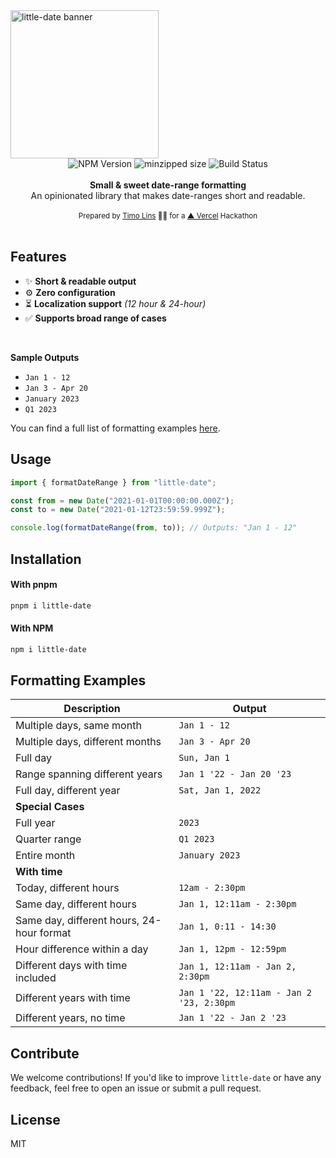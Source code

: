 <img height="237px" alt="little-date banner" src="https://github.com/timolins/little-date/raw/main/.github/banner.png"/>

<div align="center">
    <img src="https://badgen.net/npm/v/little-date" alt="NPM Version" />
  <img src="https://badgen.net/bundlephobia/minzip/little-date" alt="minzipped size"/>
    <img src="https://github.com/timolins/little-date/workflows/CI/badge.svg" alt="Build Status" />
</a>
</div>
<br />

<div align="center"><strong>Small & sweet date-range formatting</strong></div>
<div align="center">An opinionated library that makes date-ranges short and readable.</div>

<br />
<div align="center">
  <sub>Prepared by <a href="https://x.com/timolins">Timo Lins</a> 👨‍🍳 for a <a href="https://vercel.com/?ref=little-date">▲ Vercel</a> Hackathon</sub>
</div>

<br />

## Features

- ✨ **Short & readable output**
- ⚙️ **Zero configuration**
- ⏳ **Localization support** _(12 hour & 24-hour)_
- ✅ **Supports broad range of cases**

</br>

**Sample Outputs**

- `Jan 1 - 12`
- `Jan 3 - Apr 20`
- `January 2023`
- `Q1 2023`

You can find a full list of formatting examples [here](#formatting-examples).

## Usage

```js
import { formatDateRange } from "little-date";

const from = new Date("2021-01-01T00:00:00.000Z");
const to = new Date("2021-01-12T23:59:59.999Z");

console.log(formatDateRange(from, to)); // Outputs: "Jan 1 - 12"
```

## Installation

#### With pnpm

```sh
pnpm i little-date
```

#### With NPM

```sh
npm i little-date
```

## Formatting Examples

| Description                               | Output                                   |
| ----------------------------------------- | ---------------------------------------- |
| Multiple days, same month                 | `Jan 1 - 12`                             |
| Multiple days, different months           | `Jan 3 - Apr 20`                         |
| Full day                                  | `Sun, Jan 1`                             |
| Range spanning different years            | `Jan 1 '22 - Jan 20 '23`                 |
| Full day, different year                  | `Sat, Jan 1, 2022`                       |
| **Special Cases**                         |                                          |
| Full year                                 | `2023`                                   |
| Quarter range                             | `Q1 2023`                                |
| Entire month                              | `January 2023`                           |
| **With time**                             |                                          |
| Today, different hours                    | `12am - 2:30pm`                          |
| Same day, different hours                 | `Jan 1, 12:11am - 2:30pm`                |
| Same day, different hours, 24-hour format | `Jan 1, 0:11 - 14:30`                    |
| Hour difference within a day              | `Jan 1, 12pm - 12:59pm`                  |
| Different days with time included         | `Jan 1, 12:11am - Jan 2, 2:30pm`         |
| Different years with time                 | `Jan 1 '22, 12:11am - Jan 2 '23, 2:30pm` |
| Different years, no time                  | `Jan 1 '22 - Jan 2 '23`                  |

## Contribute

We welcome contributions! If you'd like to improve `little-date` or have any feedback, feel free to open an issue or submit a pull request.

## License

MIT
